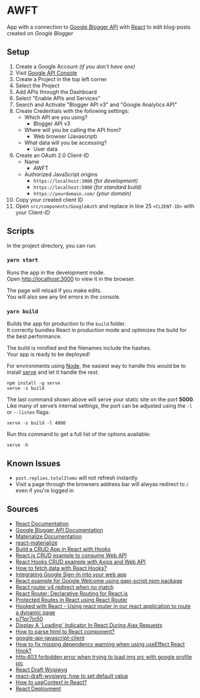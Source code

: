 # AWFT
App with a connection to [Google Blogger API](https://developers.google.com/blogger) with [React](https://reactjs.org/) to edit blog-posts created on *Google Blogger*

## Setup
1. Create a Google Account _(if you don't have one)_
2. Visit [Google API Console](https://console.developers.google.com/)
3. Create a Project in the top left corner
4. Select the Project
5. Add APIs through the Dashboard
6. Select "Enable APIs and Services"
7. Search and Activate "Blogger API v3" and "Google Analytics API"
8. Create Credentials with the following settings:
    * Which API are you using?
        * Blogger API v3
    * Where will you be calling the API from?
        * Web browser (Javascript)
    * What data will you be accessing?
        * User data
9. Create an OAuth 2.0 Client-ID
    * Name
        * AWFT
    * Authorized JavaScript origins
        * `https://localhost:3000` _(for development)_
        * `https://localhost:5000` _(for standard build)_
        * `https://yourdomain.com/` _(your domain)_
10. Copy your created client ID
11. Open `src/components/GoogleAuth` and replace in line 25 `<CLIENT-ID>` with your Client-ID

## Scripts

In the project directory, you can run:

### `yarn start`

Runs the app in the development mode.<br />
Open [http://localhost:3000](http://localhost:3000) to view it in the browser.

The page will reload if you make edits.<br />
You will also see any lint errors in the console.

### `yarn build`

Builds the app for production to the `build` folder.<br />
It correctly bundles React in production mode and optimizes the build for the best performance.

The build is minified and the filenames include the hashes.<br />
Your app is ready to be deployed!

For environments using [Node](https://nodejs.org/), the easiest way to handle this would be to install [serve](https://github.com/zeit/serve) and let it handle the rest:
```
npm install -g serve
serve -s build
```
The last command shown above will serve your static site on the port **5000**. Like many of serve’s internal settings, the port can be adjusted using the `-l` or `--listen` flags:
```
serve -s build -l 4000
```
Run this command to get a full list of the options available:
```
serve -h
```

## Known Issues
* `post.replies.totalItems` will not refresh instantly
* Visit a page through the browsers address bar will alwyas redirect to `/` even if you're logged in

## Sources
* [React Documentation](https://reactjs.org/docs/getting-started.html)
* [Google Blogger API Documentation](https://developers.google.com/blogger)
* [Materialize Documentation](https://materializecss.com/)
* [react-materialize](https://github.com/react-materialize/react-materialize)
* [Build a CRUD App in React with Hooks](https://www.taniarascia.com/crud-app-in-react-with-hooks/)
* [React.js CRUD example to consume Web API](https://bezkoder.com/react-crud-web-api/)
* [React Hooks CRUD example with Axios and Web API](https://bezkoder.com/react-hooks-crud-axios-api/)
* [How to fetch data with React Hooks?](https://www.robinwieruch.de/react-hooks-fetch-data)
* [Integrating Google Sign-In into your web app](https://developers.google.com/identity/sign-in/web/sign-in)
* [React example for Google Welcome using gapi-script npm package](https://github.com/LucasAndrad/gapi-script-live-example)
* [React router v4 redirect when no match](https://stackoverflow.com/questions/50341108/react-router-v4-redirect-when-no-match)
* [React Router: Declarative Routing for React.js](https://reacttraining.com/react-router/web/guides/quick-start)
* [Protected Routes in React using React Router](https://www.youtube.com/watch?v=Y0-qdp-XBJg)
* [Hooked with React - Using react router in our react application to route a dynamic page](https://learnwithparam.com/blog/book-details-page-using-react-router/)
* [p71pr7jn50](https://codesandbox.io/s/p71pr7jn50)
* [Display A 'Loading' Indicator In React During Ajax Requests ](https://blog.stvmlbrn.com/2017/10/14/display-loading-indicator-in-react-during-ajax-requests.html)
* [How to parse html to React component?](https://stackoverflow.com/questions/44643424/how-to-parse-html-to-react-component)
* [google-api-javascript-client](https://github.com/google/google-api-javascript-client)
* [How to fix missing dependency warning when using useEffect React Hook?](https://stackoverflow.com/questions/55840294/how-to-fix-missing-dependency-warning-when-using-useeffect-react-hook)
* [http:403 forbidden error when trying to load img src with google profile pic](https://stackoverflow.com/questions/40570117/http403-forbidden-error-when-trying-to-load-img-src-with-google-profile-pic)
* [React Draft Wysiwyg](https://jpuri.github.io/react-draft-wysiwyg/#/)
* [react-draft-wysiwyg: how to set default value](https://github.com/jpuri/react-draft-wysiwyg/issues/357)
* [How to useContext in React?](https://www.robinwieruch.de/react-usecontext-hook)
* [React Deployment](https://create-react-app.dev/docs/deployment/)
